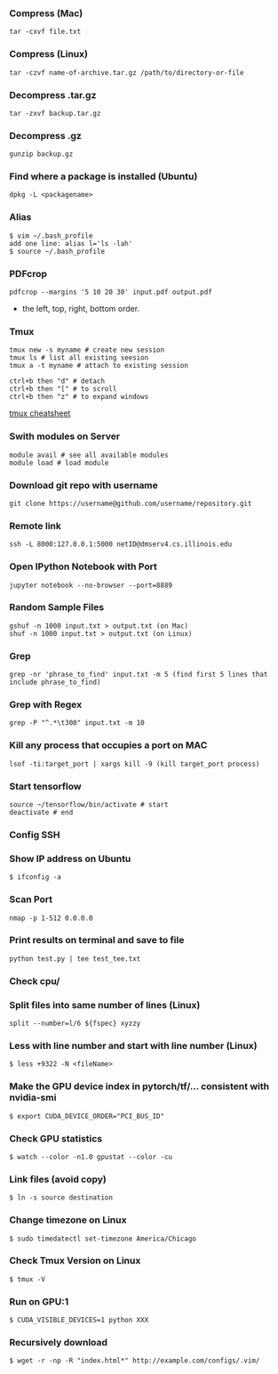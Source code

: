 ### Compress (Mac)
```
tar -cxvf file.txt
```

### Compress (Linux)
```
tar -czvf name-of-archive.tar.gz /path/to/directory-or-file
```

### Decompress .tar.gz

```
tar -zxvf backup.tar.gz 
```

### Decompress .gz

```
gunzip backup.gz
```

### Find where a package is installed (Ubuntu)
```
dpkg -L <packagename>
```

### Alias
```
$ vim ~/.bash_profile
add one line: alias l='ls -lah'
$ source ~/.bash_profile
```

### PDFcrop
```
pdfcrop --margins '5 10 20 30' input.pdf output.pdf
```
* the left, top, right, bottom order.


### Tmux
```
tmux new -s myname # create new session
tmux ls # list all existing seesion
tmux a -t myname # attach to existing session

ctrl+b then "d" # detach
ctrl+b then "[" # to scroll 
ctrl+b then "z" # to expand windows

```
[tmux cheatsheet](https://gist.github.com/MohamedAlaa/2961058)

### Swith modules on Server
```
module avail # see all available modules
module load # load module
```

### Download git repo with username
```
git clone https://username@github.com/username/repository.git
```

### Remote link
```
ssh -L 8000:127.0.0.1:5000 netID@dmserv4.cs.illinois.edu
```

### Open IPython Notebook with Port

```
jupyter notebook --no-browser --port=8889
```

### Random Sample Files
```
gshuf -n 1000 input.txt > output.txt (on Mac)
shuf -n 1000 input.txt > output.txt (on Linux)
```

### Grep
```
grep -nr 'phrase_to_find' input.txt -m 5 (find first 5 lines that include phrase_to_find)
```

### Grep with Regex
```
grep -P "^.*\t300" input.txt -m 10
```

### Kill any process that occupies a port on **MAC**
```
lsof -ti:target_port | xargs kill -9 (kill target_port process)
```

### Start tensorflow
```
source ~/tensorflow/bin/activate # start
deactivate # end
```

### Config SSH



### Show IP address on Ubuntu
```
$ ifconfig -a
```

### Scan Port 
```
nmap -p 1-512 0.0.0.0
```

### Print results on terminal and save to file
```
python test.py | tee test_tee.txt
```

### Check cpu/

### Split files into same number of lines (Linux)

```
split --number=l/6 ${fspec} xyzzy
```

### Less with line number and start with line number (Linux)

```
$ less +9322 -N <fileName>
```

### Make the GPU device index in pytorch/tf/… consistent with nvidia-smi

```
$ export CUDA_DEVICE_ORDER="PCI_BUS_ID"
```

### Check GPU statistics

```
$ watch --color -n1.0 gpustat --color -cu
```

### Link files (avoid copy)

```
$ ln -s source destination
```

### Change timezone on Linux

```
$ sudo timedatectl set-timezone America/Chicago
```

### Check Tmux Version on Linux

```
$ tmux -V
```

### Run on GPU:1

```
$ CUDA_VISIBLE_DEVICES=1 python XXX
```

### Recursively download

```
$ wget -r -np -R "index.html*" http://example.com/configs/.vim/
```
